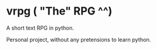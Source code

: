 # vrpg ( "The" RPG ^^)
A short text RPG in python.

Personal project, without any pretensions to learn python.



